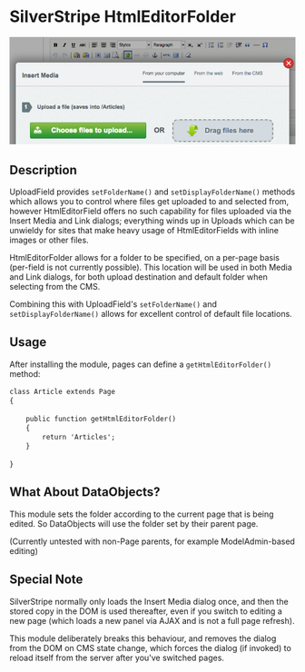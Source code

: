 # SilverStripe HtmlEditorFolder

![Screenshot](https://raw.githubusercontent.com/bcairns/silverstripe-htmleditorfolder/master/screenshot.png)

## Description

UploadField provides `setFolderName()` and `setDisplayFolderName()` methods which allows you to control where files get uploaded to and selected from, however HtmlEditorField offers no such capability for files uploaded via the Insert Media and Link dialogs; everything winds up in Uploads which can be unwieldy for sites that make heavy usage of HtmlEditorFields with inline images or other files.

HtmlEditorFolder allows for a folder to be specified, on a per-page basis (per-field is not currently possible).  This location will be used in both Media and Link dialogs, for both upload destination and default folder when selecting from the CMS. 

Combining this with UploadField's `setFolderName()` and `setDisplayFolderName()` allows for excellent control of default file locations.

## Usage

After installing the module, pages can define a `getHtmlEditorFolder()` method:

```
class Article extends Page
{

	public function getHtmlEditorFolder()
	{
		return 'Articles';
	}
	
}
```

## What About DataObjects?

This module sets the folder according to the current page that is being edited.  So DataObjects will use the folder set by their parent page.

(Currently untested with non-Page parents, for example ModelAdmin-based editing)


## Special Note

SilverStripe normally only loads the Insert Media dialog once, and then the stored copy in the DOM is used thereafter, even if you switch to editing a new page (which loads a new panel via AJAX and is not a full page refresh).

This module deliberately breaks this behaviour, and removes the dialog from the DOM on CMS state change, which forces the dialog (if invoked) to reload itself from the server after you've switched pages.
